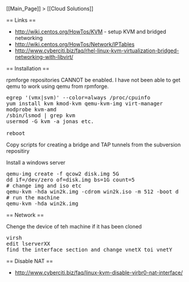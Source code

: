 [[Main_Page]] > [[Cloud Solutions]]


== Links ==

* http://wiki.centos.org/HowTos/KVM - setup KVM and bridged networking
* http://wiki.centos.org/HowTos/Network/IPTables
* http://www.cyberciti.biz/faq/rhel-linux-kvm-virtualization-bridged-networking-with-libvirt/

== Installation ==

rpmforge repositories CANNOT  be enabled. I have not been able to get qemu to work using qemu from rpmforge.

<pre>
egrep '(vmx|svm)' --color=always /proc/cpuinfo
yum install kvm kmod-kvm qemu-kvm-img virt-manager
modprobe kvm-amd
/sbin/lsmod | grep kvm
usermod -G kvm -a jonas etc.

reboot
</pre>

Copy scripts for creating a bridge and TAP tunnels from the subversion repositiry

Install a windows server
<pre>
qemu-img create -f qcow2 disk.img 5G
dd if=/dev/zero of=disk.img bs=1G count=5
# change img and iso etc
qemu-kvm -hda win2k.img -cdrom win2k.iso -m 512 -boot d
# run the machine
qemu-kvm -hda win2k.img
</pre>

== Network ==

Chenge the device of teh machine if it has been cloned
<pre>
virsh
edit lserverXX
find the interface section and change vnetX toi vnetY
</pre>


== Disable NAT ==

* http://www.cyberciti.biz/faq/linux-kvm-disable-virbr0-nat-interface/
